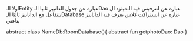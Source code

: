 اولا الـEntity عباره عن جدول الداتبيز
ثانيا الـDao عباره عن انترفيس فيه الـميثود ال بتتفاعل مع الداتابيز
ثالثا الـDatabase عباره عن ابستراكت كلاس بعرف فيه الداتابيز بتاعتي 

 
abstract class NameDb:RoomDatabase(){
abstract fun getphotoDao: Dao
}
